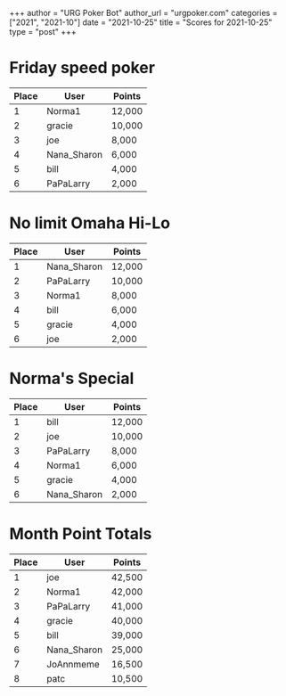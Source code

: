 +++
author = "URG Poker Bot"
author_url = "urgpoker.com"
categories = ["2021", "2021-10"]
date = "2021-10-25"
title = "Scores for 2021-10-25"
type = "post"
+++
# Friday speed poker

| Place | User | Points |
|-------|------|--------|
| 1 | Norma1 | 12,000 |
| 2 | gracie | 10,000 |
| 3 | joe | 8,000 |
| 4 | Nana_Sharon | 6,000 |
| 5 | bill | 4,000 |
| 6 | PaPaLarry | 2,000 |

# No limit Omaha Hi-Lo

| Place | User | Points |
|-------|------|--------|
| 1 | Nana_Sharon | 12,000 |
| 2 | PaPaLarry | 10,000 |
| 3 | Norma1 | 8,000 |
| 4 | bill | 6,000 |
| 5 | gracie | 4,000 |
| 6 | joe | 2,000 |

# Norma's Special

| Place | User | Points |
|-------|------|--------|
| 1 | bill | 12,000 |
| 2 | joe | 10,000 |
| 3 | PaPaLarry | 8,000 |
| 4 | Norma1 | 6,000 |
| 5 | gracie | 4,000 |
| 6 | Nana_Sharon | 2,000 |

# Month Point Totals

| Place | User | Points |
|-------|------|--------|
| 1 | joe | 42,500 |
| 2 | Norma1 | 42,000 |
| 3 | PaPaLarry | 41,000 |
| 4 | gracie | 40,000 |
| 5 | bill | 39,000 |
| 6 | Nana_Sharon | 25,000 |
| 7 | JoAnnmeme | 16,500 |
| 8 | patc | 10,500 |
